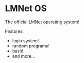 LMNet OS
========

The official LMNet operating system!

Features:

- login system!
- random programs!
- bash!
- and more...